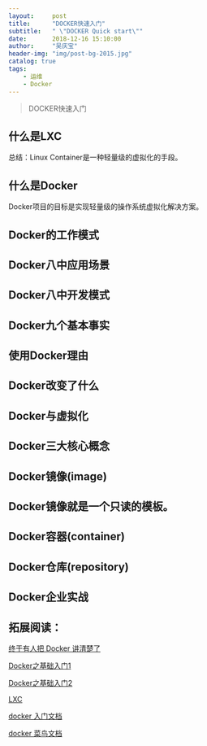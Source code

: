 ```yaml
---
layout:     post
title:      "DOCKER快速入门"
subtitle:   " \"DOCKER Quick start\""
date:       2018-12-16 15:10:00
author:     "吴庆宝"
header-img: "img/post-bg-2015.jpg"
catalog: true
tags:
    - 运维   
    - Docker 
---
```


>  DOCKER快速入门

## 什么是LXC

总结：Linux Container是一种轻量级的虚拟化的手段。

## 什么是Docker

Docker项目的目标是实现轻量级的操作系统虚拟化解决方案。


## Docker的工作模式


## Docker八中应用场景
 
## Docker八中开发模式


## Docker九个基本事实


## 使用Docker理由


## Docker改变了什么


## Docker与虚拟化



## Docker三大核心概念
## Docker镜像(image)
## Docker镜像就是一个只读的模板。



## Docker容器(container)

## Docker仓库(repository)


## Docker企业实战


## 拓展阅读：
[终于有人把 Docker 讲清楚了](https://www.cnblogs.com/yunlongaimeng/p/12131533.html)

[Docker之基础入门1](https://www.cnblogs.com/henrylinux/p/11497842.html)

[Docker之基础入门2](https://www.cnblogs.com/henrylinux/archive/2004/01/13/11497963.html)

[LXC](https://blog.csdn.net/michaelwubo/article/details/48263863)

[docker 入门文档](https://yeasy.gitbooks.io/docker_practice/content/introduction/what.html)

[docker 菜鸟文档](http://www.runoob.com/docker/docker-tutorial.html)